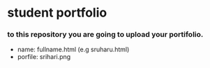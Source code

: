 # student portfolio
### to this repository you are going to upload your portifolio.
- name: fullname.html (e.g sruharu.html)
- porfile: srihari.png
